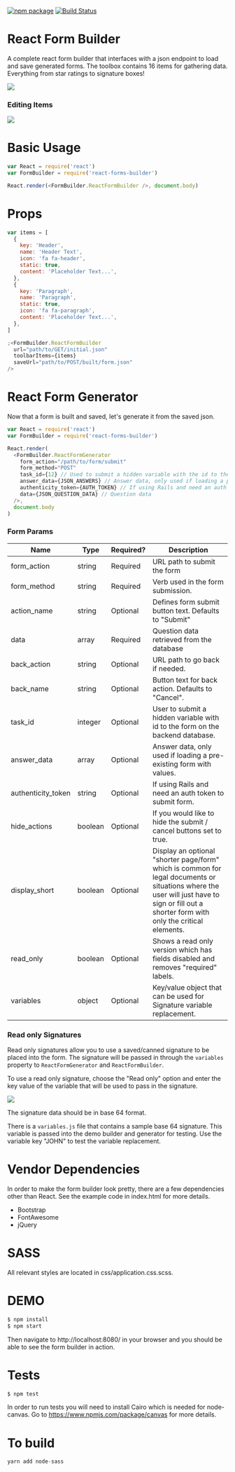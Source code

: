 [![npm package](https://img.shields.io/badge/npm-0.0.3-orange.svg?style=flat-square)](https://www.npmjs.com/package/react-forms-builder)
[![Build Status](https://api.travis-ci.org/blackjk3/react-form-builder.svg?branch=master)](https://travis-ci.org/blackjk3/react-form-builder)

# React Form Builder

A complete react form builder that interfaces with a json endpoint to load and save generated forms. The toolbox contains 16 items for gathering data. Everything from star ratings to signature boxes!

![](screenshot.png)

### Editing Items

![](screenshot2.png)

# Basic Usage

```javascript
var React = require('react')
var FormBuilder = require('react-forms-builder')

React.render(<FormBuilder.ReactFormBuilder />, document.body)
```

# Props

```javascript
var items = [
  {
    key: 'Header',
    name: 'Header Text',
    icon: 'fa fa-header',
    static: true,
    content: 'Placeholder Text...',
  },
  {
    key: 'Paragraph',
    name: 'Paragraph',
    static: true,
    icon: 'fa fa-paragraph',
    content: 'Placeholder Text...',
  },
]

;<FormBuilder.ReactFormBuilder
  url="path/to/GET/initial.json"
  toolbarItems={items}
  saveUrl="path/to/POST/built/form.json"
/>
```

# React Form Generator

Now that a form is built and saved, let's generate it from the saved json.

```javascript
var React = require('react')
var FormBuilder = require('react-forms-builder')

React.render(
  <FormBuilder.ReactFormGenerator
    form_action="/path/to/form/submit"
    form_method="POST"
    task_id={12} // Used to submit a hidden variable with the id to the form from the database.
    answer_data={JSON_ANSWERS} // Answer data, only used if loading a pre-existing form with values.
    authenticity_token={AUTH_TOKEN} // If using Rails and need an auth token to submit form.
    data={JSON_QUESTION_DATA} // Question data
  />,
  document.body
)
```

### Form Params

| Name               | Type    | Required? | Description                                                                                                                                                                                 |
| ------------------ | ------- | --------- | ------------------------------------------------------------------------------------------------------------------------------------------------------------------------------------------- |
| form_action        | string  | Required  | URL path to submit the form                                                                                                                                                                 |
| form_method        | string  | Required  | Verb used in the form submission.                                                                                                                                                           |
| action_name        | string  | Optional  | Defines form submit button text. Defaults to "Submit"                                                                                                                                       |
| data               | array   | Required  | Question data retrieved from the database                                                                                                                                                   |
| back_action        | string  | Optional  | URL path to go back if needed.                                                                                                                                                              |
| back_name          | string  | Optional  | Button text for back action. Defaults to "Cancel".                                                                                                                                          |
| task_id            | integer | Optional  | User to submit a hidden variable with id to the form on the backend database.                                                                                                               |
| answer_data        | array   | Optional  | Answer data, only used if loading a pre-existing form with values.                                                                                                                          |
| authenticity_token | string  | Optional  | If using Rails and need an auth token to submit form.                                                                                                                                       |
| hide_actions       | boolean | Optional  | If you would like to hide the submit / cancel buttons set to true.                                                                                                                          |
| display_short      | boolean | Optional  | Display an optional "shorter page/form" which is common for legal documents or situations where the user will just have to sign or fill out a shorter form with only the critical elements. |
| read_only          | boolean | Optional  | Shows a read only version which has fields disabled and removes "required" labels.                                                                                                          |
| variables          | object  | Optional  | Key/value object that can be used for Signature variable replacement.                                                                                                                       |

### Read only Signatures

Read only signatures allow you to use a saved/canned signature to be placed into the form. The signature will be passed in through the `variables` property to `ReactFormGenerator` and `ReactFormBuilder`.

To use a read only signature, choose the "Read only" option and enter the key value of the variable that will be used to pass in the signature.

![](screenshot3.png)

The signature data should be in base 64 format.

There is a `variables.js` file that contains a sample base 64 signature. This variable is passed into the demo builder and generator for testing. Use the variable key "JOHN" to test the variable replacement.

# Vendor Dependencies

In order to make the form builder look pretty, there are a few dependencies other than React. See the example code in index.html for more details.

- Bootstrap
- FontAwesome
- jQuery

# SASS

All relevant styles are located in css/application.css.scss.

# DEMO

```bash
$ npm install
$ npm start
```

Then navigate to http://localhost:8080/ in your browser and you should be able to see the form builder in action.

# Tests

```bash
$ npm test
```

In order to run tests you will need to install Cairo which is needed for node-canvas. Go to https://www.npmjs.com/package/canvas for more details.

# To build

```javascript
yarn add node-sass
```
